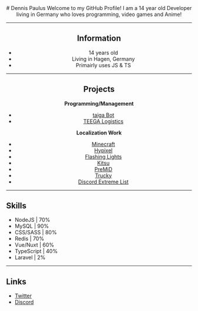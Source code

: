 <div align="center">
# Dennis Paulus
Welcome to my GitHub Profile! I am a 14 year old Developer living in Germany who loves programming, video games and Anime!

---

## Information
- 14 years old
- Living in Hagen, Germany
- Primairly uses JS & TS

---

## Projects
**Programming/Management**
- [taiga Bot](https://taigabot.net/)
- [TEEGA Logistics](https://teegavtc.com/)

**Localization Work**
- [Minecraft](https://www.minecraft.net/)
- [Hypixel](https://hypixel.net/)
- [Flashing Lights](https://store.steampowered.com/app/605740/)
- [Kitsu](https://kitsu.io/)
- [PreMiD](https://premid.app/)
- [Trucky](https://truckyapp.com/)
- [Discord Extreme List](https://discordextremelist.xyz/)
</div>

---

## Skills
- NodeJS | 70%
- MySQL | 90%
- CSS/SASS | 80%
- Redis | 70%
- Vue/Nuxt | 60%
- TypeScript | 40%
- Laravel | 2%

---

## Links
- [Twitter](https://twitter.com/CRU_GG)
- [Discord](https://discord.com/users/228965621478588416)
